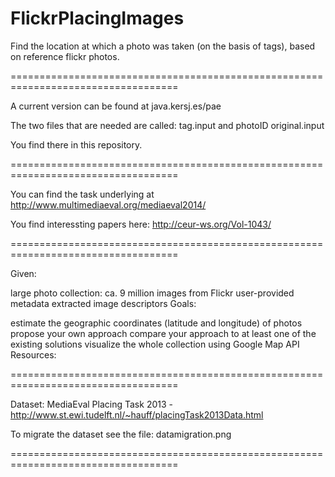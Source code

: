 # FlickrPlacingImages
Find the location at which a photo was taken (on the basis of tags), based on reference flickr photos.

===================================================================================

A current version can be found at java.kersj.es/pae

The two files that are needed are called: tag.input and photoID original.input

You find there in this repository.

===================================================================================

You can find the task underlying at http://www.multimediaeval.org/mediaeval2014/

You find interessting papers here: http://ceur-ws.org/Vol-1043/

===================================================================================

Given:

large photo collection: ca. 9 million images from Flickr
user-provided metadata
extracted image descriptors
Goals:

estimate the geographic coordinates (latitude and longitude) of photos
propose your own approach
compare your approach to at least one of the existing solutions
visualize the whole collection using Google Map API 
Resources:

===================================================================================

Dataset:
MediaEval Placing Task 2013 - http://www.st.ewi.tudelft.nl/~hauff/placingTask2013Data.html

To migrate the dataset see the file: datamigration.png

===================================================================================
